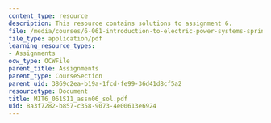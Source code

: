 ```yaml
---
content_type: resource
description: This resource contains solutions to assignment 6.
file: /media/courses/6-061-introduction-to-electric-power-systems-spring-2011/8a3f7282b857c35890734e00613e6924_MIT6_061S11_assn06_sol.pdf
file_type: application/pdf
learning_resource_types:
- Assignments
ocw_type: OCWFile
parent_title: Assignments
parent_type: CourseSection
parent_uid: 3869c2ea-b19a-1fcd-fe99-36d41d8cf5a2
resourcetype: Document
title: MIT6_061S11_assn06_sol.pdf
uid: 8a3f7282-b857-c358-9073-4e00613e6924
---
```

